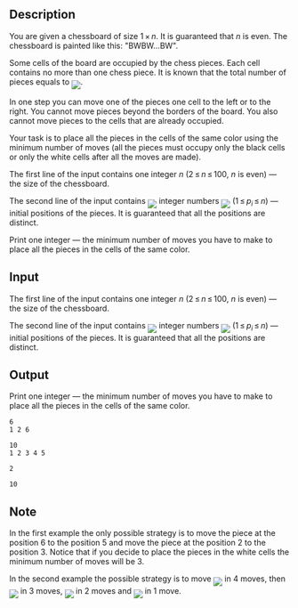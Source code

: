 ## Description

<div><p>You are given a chessboard of size <span class="tex-span">1 × <i>n</i></span>. It is guaranteed that <span class="tex-font-style-bf"><span class="tex-span"><i>n</i></span> is even</span>. The chessboard is painted like this: "<span class="tex-font-style-tt">BWBW</span><span class="tex-span">...</span><span class="tex-font-style-tt">BW</span>".</p><p>Some cells of the board are occupied by the chess pieces. Each cell contains no more than one chess piece. It is known that the total number of pieces equals to <img align="middle" class="tex-formula" src="file://dAvyK5sE.png" style="max-width: 100.0%;max-height: 100.0%;">.</p><p>In one step you can move one of the pieces one cell to the left or to the right. You cannot move pieces beyond the borders of the board. You also cannot move pieces to the cells that are already occupied.</p><p>Your task is to place all the pieces in the cells of the same color <span class="tex-font-style-bf">using the minimum number of moves</span> (all the pieces must occupy only the black cells or only the white cells after all the moves are made).</p></div><div class="input-specification"><p>The first line of the input contains one integer <span class="tex-span"><i>n</i></span> (<span class="tex-span">2 ≤ <i>n</i> ≤ 100</span>, <span class="tex-font-style-bf"><span class="tex-span"><i>n</i></span> is even</span>) — the size of the chessboard. </p><p>The second line of the input contains <img align="middle" class="tex-formula" src="file://nEU49glH.png" style="max-width: 100.0%;max-height: 100.0%;"> integer numbers <img align="middle" class="tex-formula" src="file://exKTNXfZ.png" style="max-width: 100.0%;max-height: 100.0%;"> (<span class="tex-span">1 ≤ <i>p</i><sub class="lower-index"><i>i</i></sub> ≤ <i>n</i></span>) — initial positions of the pieces. It is guaranteed that all the positions are distinct.</p></div><div class="output-specification"><p>Print one integer — <span class="tex-font-style-bf">the minimum number of moves</span> you have to make to place all the pieces in the cells of the same color.</p></div>

## Input

<p>The first line of the input contains one integer <span class="tex-span"><i>n</i></span> (<span class="tex-span">2 ≤ <i>n</i> ≤ 100</span>, <span class="tex-font-style-bf"><span class="tex-span"><i>n</i></span> is even</span>) — the size of the chessboard. </p><p>The second line of the input contains <img align="middle" class="tex-formula" src="file://nEU49glH.png" style="max-width: 100.0%;max-height: 100.0%;"> integer numbers <img align="middle" class="tex-formula" src="file://exKTNXfZ.png" style="max-width: 100.0%;max-height: 100.0%;"> (<span class="tex-span">1 ≤ <i>p</i><sub class="lower-index"><i>i</i></sub> ≤ <i>n</i></span>) — initial positions of the pieces. It is guaranteed that all the positions are distinct.</p>

## Output

<p>Print one integer — <span class="tex-font-style-bf">the minimum number of moves</span> you have to make to place all the pieces in the cells of the same color.</p>





```input1
6
1 2 6

```




```input2
10
1 2 3 4 5

```




```output1
2

```




```output2
10

```



## Note

<p>In the first example the only possible strategy is to move the piece at the position <span class="tex-span">6</span> to the position <span class="tex-span">5</span> and move the piece at the position <span class="tex-span">2</span> to the position <span class="tex-span">3</span>. Notice that if you decide to place the pieces in the white cells the minimum number of moves will be <span class="tex-span">3</span>.</p><p>In the second example the possible strategy is to move <img align="middle" class="tex-formula" src="file://5D2z7INi.png" style="max-width: 100.0%;max-height: 100.0%;"> in 4 moves, then <img align="middle" class="tex-formula" src="file://9aA5Vmoj.png" style="max-width: 100.0%;max-height: 100.0%;"> in 3 moves, <img align="middle" class="tex-formula" src="file://J11bUuw8.png" style="max-width: 100.0%;max-height: 100.0%;"> in 2 moves and <img align="middle" class="tex-formula" src="file://Xi0kV2Ph.png" style="max-width: 100.0%;max-height: 100.0%;"> in 1 move.</p>
